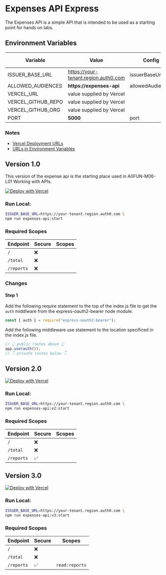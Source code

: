 # Expenses API Express 

The Expenses API is a simple API that is intended to be used as a starting point for hands on labs.

## Environment Variables

| Variable           | Value                                | Config           | Vercel Only | Default |
| ------------------ | ------------------------------------ | ---------------- | ----------- | ------- |
| ISSUER_BASE_URL    | https://your-tenant.region.auth0.com | issuerBaseUrl    | ❌          | ❌      |
| ALLOWED_AUDIENCES  | **https://expenses-api**             | allowedAudiences | ❌          | ✅      |
| VERCEL_URL         | value supplied by Vercel             |                  | ✅          | ✅      |
| VERCEL_GITHUB_REPO | value supplied by Vercel             |                  | ✅          | ✅      |
| VERCEL_GITHUB_ORG  | value supplied by Vercel             |                  | ✅          | ✅      |
| PORT               | **5000**                             | port             | ❌          | ✅      |

### Notes

- [Vercel Deployment URLs](https://github.com/auth0/auth0-product-education-labs/blob/master/README.md#vercel-deployment-urls)
- [URLs in Environment Variables](https://github.com/auth0/auth0-product-education-labs/blob/master/README.md#vercel-environment-variable-urls)

## Version 1.0

This version of the expense api is the starting place used in A0FUN-M06-L01 Working with APIs.

[![Deploy with Vercel](https://vercel.com/button)](https://vercel.com/new/git/external?repository-url=https%3A%2F%2Fgithub.com%2Fauth0%2Fauth0-product-education-labs%2Ftree%2Fmaster%2Fapis%2Fexpenses-api-express%2Fv1.0&env=ISSUER_BASE_URL,ALLOWED_AUDIENCES,VERCEL_URL,VERCEL_GITHUB_REPO,VERCEL_GITHUB_ORG&project-name=expenses-api&repository-name=expenses-api)

### Run Local:

```bash
ISSUER_BASE_URL=https://your-tenant.region.auth0.com \
npm run expenses-api:start
```

### Required Scopes

| Endpoint   | Secure | Scopes |
| ---------- | ------ | ------ |
| `/`        | ❌     |        |
| `/total`   | ❌     |        |
| `/reports` | ❌     |        |

### Changes

#### Step 1

Add the following require statement to the top of the index.js file to get the `auth` middlware from the express-oauth2-bearer node module.

```javascript
const { auth } = require("express-oauth2-bearer");
```

Add the following middleware use statement to the location specificed in the index.js file.

```javascript
// 👆 public routes above 👆
app.use(auth());
// 👇 private routes below 👇
```

## Version 2.0

[![Deploy with Vercel](https://vercel.com/button)](https://vercel.com/new/git/external?repository-url=https%3A%2F%2Fgithub.com%2Fauth0%2Fauth0-product-education-labs%2Ftree%2Fmaster%2Fapis%2Fexpenses-api-express%2Fv2.0&env=ISSUER_BASE_URL,ALLOWED_AUDIENCES,VERCEL_URL,VERCEL_GITHUB_REPO,VERCEL_GITHUB_ORG&project-name=expenses-api&repository-name=expenses-api)

### Run Local:

```bash
ISSUER_BASE_URL=https://your-tenant.region.auth0.com \
npm run expenses-api:v2:start
```

### Required Scopes

| Endpoint   | Secure | Scopes |
| ---------- | ------ | ------ |
| `/`        | ❌     |        |
| `/total`   | ❌     |        |
| `/reports` | ✅     |        |

## Version 3.0

[![Deploy with Vercel](https://vercel.com/button)](https://vercel.com/new/git/external?repository-url=https%3A%2F%2Fgithub.com%2Fauth0%2Fauth0-product-education-labs%2Ftree%2Fmaster%2Fapis%2Fexpenses-api-express%2Fv3.0&env=ISSUER_BASE_URL,ALLOWED_AUDIENCES,VERCEL_URL,VERCEL_GITHUB_REPO,VERCEL_GITHUB_ORG&project-name=expenses-api&repository-name=expenses-api)

### Run Local:

```bash
ISSUER_BASE_URL=https://your-tenant.region.auth0.com \
npm run expenses-api:v3:start
```

### Required Scopes

| Endpoint   | Secure | Scopes         |
| ---------- | ------ | -------------- |
| `/`        | ❌     |                |
| `/total`   | ❌     |                |
| `/reports` | ✅     | `read:reports` |
